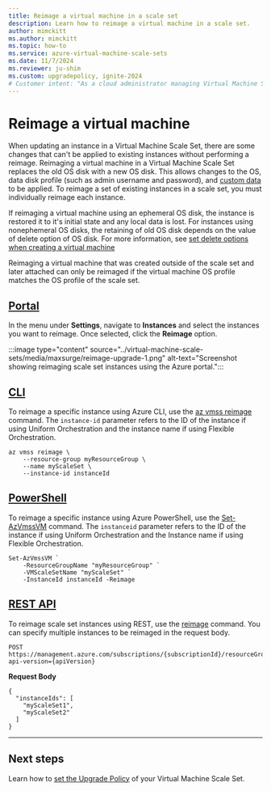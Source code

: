 ```yaml
---
title: Reimage a virtual machine in a scale set
description: Learn how to reimage a virtual machine in a scale set.
author: mimckitt
ms.author: mimckitt
ms.topic: how-to
ms.service: azure-virtual-machine-scale-sets
ms.date: 11/7/2024
ms.reviewer: ju-shim
ms.custom: upgradepolicy, ignite-2024
# Customer intent: "As a cloud administrator managing Virtual Machine Scale Sets, I want to reimage individual instances, so that I can apply necessary OS and configuration updates to ensure optimal performance and security."
---
```


# Reimage a virtual machine

When updating an instance in a Virtual Machine Scale Set, there are some changes that can't be applied to existing instances without performing a reimage. Reimaging a virtual machine in a Virtual Machine Scale Set replaces the old OS disk with a new OS disk. This allows changes to the OS, data disk profile (such as admin username and password), and [custom data](../virtual-machines/custom-data.md) to be applied. To reimage a set of existing instances in a scale set, you must individually reimage each instance. 

If reimaging a virtual machine using an ephemeral OS disk, the instance is restored it to it's initial state and any local data is lost. For instances using nonephemeral OS disks, the retaining of old OS disk depends on the value of delete option of OS disk. For more information, see [set delete options when creating a virtual machine](../virtual-machines/delete.md)

Reimaging a virtual machine that was created outside of the scale set and later attached can only be reimaged if the virtual machine OS profile matches the OS profile of the scale set. 

## [Portal](#tab/portal)

In the menu under **Settings**, navigate to **Instances** and select the instances you want to reimage. Once selected, click the **Reimage** option.


:::image type="content" source="../virtual-machine-scale-sets/media/maxsurge/reimage-upgrade-1.png" alt-text="Screenshot showing reimaging scale set instances using the Azure portal.":::


## [CLI](#tab/cli)
To reimage a specific instance using Azure CLI, use the [az vmss reimage](/cli/azure/vmss#az-vmss-reimage) command. The `instance-id` parameter refers to the ID of the instance if using Uniform Orchestration and the instance name if using Flexible Orchestration. 

```azurecli-interactive
az vmss reimage \
    --resource-group myResourceGroup \
    --name myScaleSet \
    --instance-id instanceId
```

## [PowerShell](#tab/powershell)
To reimage a specific instance using Azure PowerShell, use the [Set-AzVmssVM](/powershell/module/az.compute/set-azvmssvm) command.  The `instanceid` parameter refers to the ID of the instance if using Uniform Orchestration and the Instance name if using Flexible Orchestration. 

```azurepowershell-interactive
Set-AzVmssVM `
    -ResourceGroupName "myResourceGroup" `
    -VMScaleSetName "myScaleSet" `
    -InstanceId instanceId -Reimage
```

## [REST API](#tab/rest)
To reimage scale set instances using REST, use the [reimage](/rest/api/compute/virtualmachinescalesets/reimage) command. You can specify multiple instances to be reimaged in the request body. 

```http
POST https://management.azure.com/subscriptions/{subscriptionId}/resourceGroups/myResourceGroup/providers/Microsoft.Compute/virtualMachineScaleSets/myScaleSet/reimage?api-version={apiVersion}
```

**Request Body**
```HTTP
{
  "instanceIds": [
    "myScaleSet1",
    "myScaleSet2"
  ]
}
```
---

## Next steps
Learn how to [set the Upgrade Policy](virtual-machine-scale-sets-set-upgrade-policy.md) of your Virtual Machine Scale Set.
